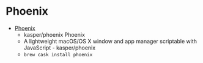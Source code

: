 # Phoenix
- [Phoenix](https://github.com/kasper/phoenix/)
  -  kasper/phoenix Phoenix
  - A lightweight macOS/OS X window and app manager scriptable with JavaScript - kasper/phoenix
  - `brew cask install phoenix`
